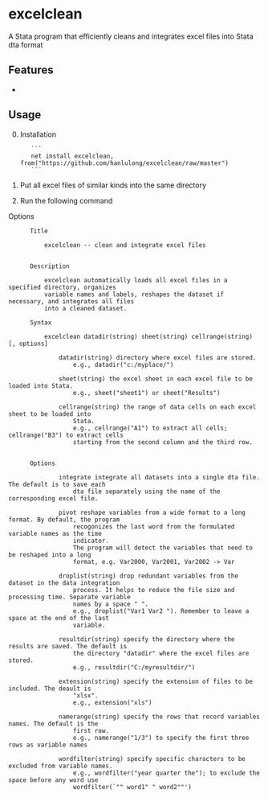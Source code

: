# excelclean
A Stata program that efficiently cleans and integrates excel files into Stata dta format


## Features

- 


## Usage 
0. Installation 

          ```
          net install excelclean, from("https://github.com/hanlulong/excelclean/raw/master")
          ```

1. Put all excel files of similar kinds into the same directory 

2. Run the following command 


Options

          Title

              excelclean -- clean and integrate excel files


          Description 

              excelclean automatically loads all excel files in a specified directory, organizes
              variable names and labels, reshapes the dataset if necessary, and integrates all files
              into a cleaned dataset.

          Syntax

              excelclean datadir(string) sheet(string) cellrange(string) [, options]

                  datadir(string) directory where excel files are stored.
                      e.g., datadir("c:/myplace/")

                  sheet(string) the excel sheet in each excel file to be loaded into Stata.
                      e.g., sheet("sheet1") or sheet("Results")

                  cellrange(string) the range of data cells on each excel sheet to be loaded into
                      Stata.
                      e.g., cellrange("A1") to extract all cells; cellrange("B3") to extract cells
                      starting from the second column and the third row.


          Options 

                  integrate integrate all datasets into a single dta file. The default is to save each
                      dta file separately using the name of the corresponding excel file.

                  pivot reshape variables from a wide format to a long format. By default, the program
                      recogonizes the last word from the formulated variable names as the time
                      indicator.
                      The program will detect the variables that need to be reshaped into a long
                      format, e.g. Var2000, Var2001, Var2002 -> Var

                  droplist(string) drop redundant variables from the dataset in the data integration
                      process. It helps to reduce the file size and processing time. Separate variable
                      names by a space " ".
                      e.g., droplist("Var1 Var2 "). Remember to leave a space at the end of the last
                      variable.

                  resultdir(string) specify the directory where the results are saved. The default is
                      the directory "datadir" where the excel files are stored.
                      e.g., resultdir("C:/myresultdir/")

                  extension(string) specify the extension of files to be included. The deault is
                      "xlsx".
                      e.g., extension("xls")

                  namerange(string) specify the rows that record variables names. The default is the
                      first row.
                      e.g., namerange("1/3") to specify the first three rows as variable names

                  wordfilter(string) specify specific characters to be excluded from variable names.
                      e.g., wordfilter("year quarter the"); to exclude the space before any word use
                      wordfilter(`"" word1" " word2""')

